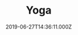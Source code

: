 ---
title: Yoga
image: /images/yoga.jpg
categories: ["samudyata"]
description: Prabhat- training.
keywords: >-
  SAMUDYATA - Srichakra Academy of Music - Dance - Yoga and Theatre Arts,
  Faculty, Prabhat Kala Tapovana.
date: 2019-06-27T14:36:11.000Z
draft: false
---